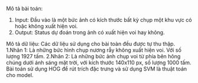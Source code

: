 Mô tả bài toán:
  1. Input: Đầu vào là một bức ảnh có kích thước bất kỳ chụp một khu vực có hoặc không xuất hiện voi.
  2. Output: Status dự đoán trong ảnh có xuất hiện voi hay không.
  
Mô tả dữ liệu: Các dữ liệu sử dụng cho bài toàn đều được tự thu thập.
  1.Nhãn 1: Là những bức hình chụp nương rẫy không xuất hiện voi. Với số lượng 1927 tấm.
  2.Nhãn 2: Là những bức ảnh chụp voi từ phía bên hông chúng dưới ánh sáng mặt trời, với kích thước 140x110 px, số lượng 1000 tấm.
Bài toán sử dụng HOG để rút trích đặc trưng và sử dụng SVM là thuật toán cho model.
